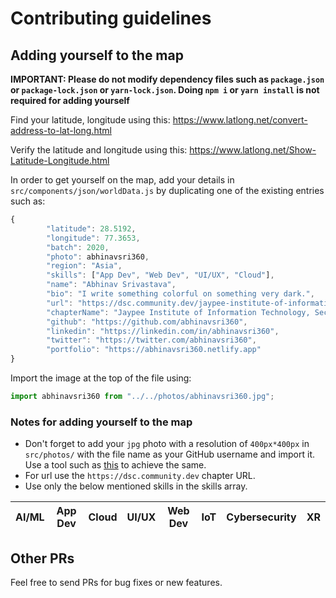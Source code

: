 # Contributing guidelines

## Adding yourself to the map

**IMPORTANT: Please do not modify dependency files such as `package.json` or `package-lock.json` or `yarn-lock.json`. Doing `npm i` or `yarn install` is not required for adding yourself**

Find your latitude, longitude using this: <https://www.latlong.net/convert-address-to-lat-long.html>

Verify the latitude and longitude using this: <https://www.latlong.net/Show-Latitude-Longitude.html>

In order to get yourself on the map, add your details in `src/components/json/worldData.js` by duplicating one of the existing entries such as:

```JavaScript
{
        "latitude": 28.5192,
        "longitude": 77.3653,
        "batch": 2020,
        "photo": abhinavsri360,
        "region": "Asia",
        "skills": ["App Dev", "Web Dev", "UI/UX", "Cloud"],
        "name": "Abhinav Srivastava",
        "bio": "I write something colorful on something very dark.",
        "url": "https://dsc.community.dev/jaypee-institute-of-information-technology-sec-128",
        "chapterName": "Jaypee Institute of Information Technology, Sec - 128",
        "github": "https://github.com/abhinavsri360",
        "linkedin": "https://linkedin.com/in/abhinavsri360",
        "twitter": "https://twitter.com/abhinavsri360",
        "portfolio": "https://abhinavsri360.netlify.app"
}
```

Import the image at the top of the file using:

```JavaScript
import abhinavsri360 from "../../photos/abhinavsri360.jpg";
```

### Notes for adding yourself to the map

- Don't forget to add your `jpg` photo with a resolution of `400px*400px` in `src/photos/` with the file name as your GitHub username and import it. Use a tool such as [this](https://resizeimage.net) to achieve the same.
- For url use the `https://dsc.community.dev` chapter URL.
- Use only the below mentioned skills in the skills array.

| AI/ML | App Dev | Cloud | UI/UX | Web Dev | IoT | Cybersecurity | XR  |
| ----- | ------- | ----- | ----- | ------- | --- | ------------- | --- |

## Other PRs

Feel free to send PRs for bug fixes or new features.
